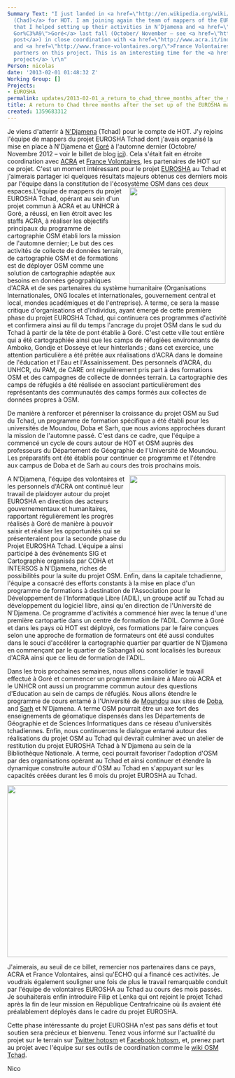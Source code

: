 ```yaml
---
Summary Text: "I just landed in <a href=\"http://en.wikipedia.org/wiki/N'Djamena\">Ndjamena
  (Chad)</a> for HOT. I am joining again the team of mappers of the EUROSHA Chad project
  that I helped setting up their activities in N’Djamena and <a href=\"http://en.wikipedia.org/wiki/
  Gor%C3%A9\">Goré</a> last fall (October/ November – see <a href=\"http://hot.openstreetmap.org/updates/2012-10-31_two_weeks_of_field_work_within_the_eurosha_chad_project\">blog
  post</a>) in close coordination with <a href=\"http://www.acra.it/index.php?option=com_content&view=article&id=119&Itemid=263&lang=en\">ACRA</a>
  and <a href=\"http://www.france-volontaires.org/\">France Volontaires</a>, HOT’s
  partners on this project. This is an interesting time for the <a href=\"http://hot.openstreetmap.org/projects/eurosha_0\">EUROSHA
  project</a> \r\n"
Person: nicolas
date: '2013-02-01 01:48:32 Z'
Working Group: []
Projects:
- EUROSHA
permalink: updates/2013-02-01_a_return_to_chad_three_months_after_the_set_up_of_the_eurosha_mapping_team
title: A return to Chad three months after the set up of the EUROSHA mapping team
created: 1359683312
---
```

<p>Je viens d'atterrir à <a href="http://fr.wikipedia.org/wiki/N'Djamena">N'Djamena</a> (Tchad) pour le compte de HOT. J'y rejoins l'équipe de mappers du projet EUROSHA Tchad dont j'avais organisé la mise en place à N'Djamena et <a href="http://fr.wikipedia.org/wiki/Gor%C3%A9">Goré</a> à l'automne dernier (Octobre/ Novembre 2012 – voir le billet de blog <a href="http://hot.openstreetmap.org/updates/2012-10-31_two_weeks_of_field_work_within_the_eurosha_chad_project">ici</a>). Cela s'était fait en étroite coordination avec <a href="http://www.acra.it/index.php?option=com_content&amp;view=article&amp;id=119&amp;Itemid=263&amp;lang=en">ACRA</a> et <a href="http://www.france-volontaires.org/">France Volontaires</a>, les partenaires de HOT sur ce projet. C'est un moment intéressant pour le projet <a href="http://hot.openstreetmap.org/projects/eurosha_0">EUROSHA</a> au Tchad et j'aimerais partager ici quelques résultats majeurs obtenus ces derniers mois par l'équipe dans la constitution de l'écosystème OSM dans ces deux espaces.<!--break--><img class="image-medium" style="margin-left: 5px; margin-right: 5px; float: right;" src="/sites/default/files/styles/medium/public/262743_375600389201144_554436941_n_1.jpg?itok=SmIBOyfr" alt="" width="220" height="220">L'équipe de mappers du projet EUROSHA Tchad, opérant au sein d'un projet commun à ACRA et au UNHCR à Goré, a réussi, en lien étroit avec les staffs ACRA, à réaliser les objectifs principaux du programme de cartographie OSM établi lors la mission de l'automne dernier; Le but des ces activités de collecte de données terrain, de cartographie OSM et de formations est de déployer OSM comme une solution de cartographie adaptée aux besoins en données géogrpahiques d'ACRA et de ses partenaires du système humanitaire (Organisations Internationales, ONG locales et internationales, gouvernement central et local, mondes académiques et de l'entreprise). A terme, ce sera la masse critique d'organisations et d'individus, ayant émergé de cette première phase du projet EUROSHA Tchad, qui continuera ces programmes d'activité et confirmera ainsi au fil du temps l'ancrage du projet OSM dans le sud du Tchad à partir de la tête de pont établie à Goré. C'est cette ville tout entière qui a été cartographiée ainsi que les camps de réfugiées environnants de Amboko, Gondje et Dosseye et leur hinterlands ; dans cet exercice, une attention particulière a été prêtée aux réalisations d'ACRA dans le domaine de l'éducation et l'Eau et l'Assainissement. Des personnels d'ACRA, du UNHCR, du PAM, de CARE ont régulièrement pris part à des formations OSM et des campagnes de collecte de données terrain. La cartographie des camps de réfugiés a été réalisée en associant particulièrement des représentants des communautés des camps formés aux collectes de données propres à OSM.</p>
<p>De manière à renforcer et pérenniser la croissance du projet OSM au Sud du Tchad, un programme de formation spécifique a été établi pour les universités de Moundou, Doba et Sarh, que nous avions approchées durant la mission de l'automne passé. C'est dans ce cadre, que l'équipe a commencé un cycle de cours autour de HOT et OSM auprès des professeurs du Département de Géographie de l'Université de Moundou. Les préparatifs ont été établis pour continuer ce programme et l'étendre aux campus de Doba et de Sarh au cours des trois prochains mois.</p>
<p><img class="image-medium" style="margin-left: 5px; margin-right: 5px; float: right;" src="/sites/default/files/styles/medium/public/598881_395584340536082_1994484953_n_1.jpg?itok=I-sDZi5_" alt="" width="220" height="220">A N'Djamena, l'équipe des volontaires et les personnels d'ACRA ont continué leur travail de plaidoyer autour du projet EUROSHA en direction des acteurs gouvernementaux et humanitaires, rapportant régulièrement les progrès réalisés à Goré de manière à pouvoir saisir et réaliser les opportunités qui se présenteraient pour la seconde phase du Projet EUROSHA Tchad. L'équipe a ainsi participé à des événements SIG et Cartographie organisés par COHA et INTERSOS à N'Djamena, riches de possibilités pour la suite du projet OSM. Enfin, dans la capitale tchadienne, l'équipe a consacré des efforts constants à la mise en place d'un programme de formations à destination de l'Association pour le Développement de l'Informatique Libre (ADIL), un groupe actif au Tchad au développement du logiciel libre, ainsi qu'en direction de l'Université de N'Djamena. Ce programme d'activités a commencé hier avec la tenue d'une première cartopartie dans un centre de formation de l'ADIL. Comme à Goré et dans les pays où HOT est déployé, ces formations par le faire conçues selon une approche de formation de formateurs ont été aussi conduites dans le souci d'accélérer la cartographie quartier par quartier de N'Djamena en commençant par le quartier de Sabangali où sont localisés les bureaux d'ACRA ainsi que ce lieu de formation de l'ADIL.</p>
<p>Dans les trois prochaines semaines, nous allons consolider le travail effectué à Goré et commencer un programme similaire à Maro où ACRA et le UNHCR ont aussi un programme commun autour des questions d'Education au sein de camps de réfugiés. Nous allons étendre le programme de cours entamé à l'Université de <a href="http://fr.wikipedia.org/wiki/Moundou">Moundou</a> aux sites de <a href="http://fr.wikipedia.org/wiki/Doba">Doba</a>, and <a href="http://fr.wikipedia.org/wiki/Sarh">Sarh</a> et N'Djamena. A terme OSM pourrait être un axe fort des enseignements de géomatique dispensés dans les Départements de Géographie et de Sciences Informatiques dans ce réseau d'universités tchadiennes. Enfin, nous continuerons le dialogue entamé autour des réalisations du projet OSM au Tchad qui devrait culminer avec un atelier de restitution du projet EUROSHA Tchad à N'Djamena au sein de la Bibliothèque Nationale. A terme, ceci pourrait favoriser l'adoption d'OSM par des organisations opérant au Tchad et ainsi continuer et étendre la dynamique construite autour d'OSM au Tchad en s'appuyant sur les capacités créées durant les 6 mois du projet EUROSHA au Tchad.</p>
<p><img src="/sites/default/files/385205_390064414421408_1898857492_n_0.jpg" alt="" width="780" height="392"></p>
<p>J'aimerais, au seuil de ce billet, remercier nos partenaires dans ce pays, ACRA et France Volontaires, ainsi qu'ECHO qui a financé ces activités. Je voudrais également souligner une fois de plus le travail remarquable conduit par l'équipe de volontaires EUROSHA au Tchad au cours des mois passés. Je souhaiterais enfin introduire Filip et Lenka qui ont rejoint le projet Tchad après la fin de leur mission en République Centrafricaine où ils avaient été préalablement déployés dans le cadre du projet EUROSHA.</p>
<p>Cette phase intéressante du projet EUROSHA n'est pas sans défis et tout soutien sera précieux et bienvenu. Tenez vous informé sur l'actualité du projet sur le terrain sur <a href="http://twitter.com/hotosm">Twitter hotosm</a> et <a href="http://www.facebook.com/hotosm">Facebook hotosm</a>, et, prenez part au projet avec l'équipe sur ses outils de coordination comme le <a href="http://wiki.openstreetmap.org/wiki/FR:WikiProject_Chad">wiki OSM Tchad</a>.</p>
<p>Nico</p>
